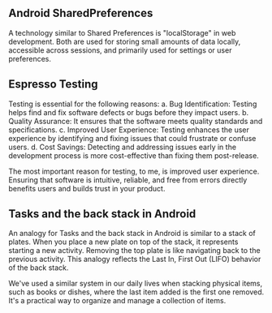 ## Android SharedPreferences
A technology similar to Shared Preferences is "localStorage" in web development. Both are used for storing small amounts of data locally, accessible across sessions, and primarily used for settings or user preferences.

## Espresso Testing
Testing is essential for the following reasons:
a. Bug Identification: Testing helps find and fix software defects or bugs before they impact users.
b. Quality Assurance: It ensures that the software meets quality standards and specifications.
c. Improved User Experience: Testing enhances the user experience by identifying and fixing issues that could frustrate or confuse users.
d. Cost Savings: Detecting and addressing issues early in the development process is more cost-effective than fixing them post-release.

The most important reason for testing, to me, is improved user experience. Ensuring that software is intuitive, reliable, and free from errors directly benefits users and builds trust in your product.

## Tasks and the back stack in Android 
An analogy for Tasks and the back stack in Android is similar to a stack of plates. When you place a new plate on top of the stack, it represents starting a new activity. Removing the top plate is like navigating back to the previous activity. This analogy reflects the Last In, First Out (LIFO) behavior of the back stack.

We've used a similar system in our daily lives when stacking physical items, such as books or dishes, where the last item added is the first one removed. It's a practical way to organize and manage a collection of items.